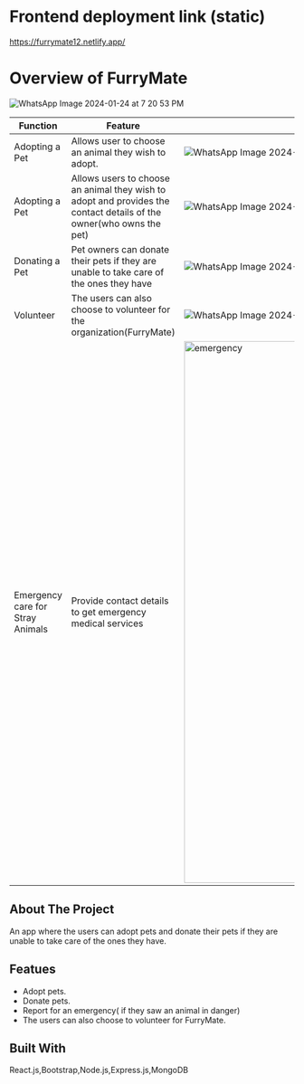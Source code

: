 # Frontend deployment link (static)
https://furrymate12.netlify.app/

# Overview of FurryMate
![WhatsApp Image 2024-01-24 at 7 20 53 PM](https://github.com/barkhayadav12/AdoptMeHooman/assets/143165059/aef5d8e1-376d-4fa1-b96e-ecc9dfe8f145)

| Function | Feature | Image |
| --- | ----------- | -------|
| Adopting a Pet | Allows user to choose an animal they wish to adopt. |![WhatsApp Image 2024-01-24 at 7 26 02 PM](https://github.com/barkhayadav12/AdoptMeHooman/assets/143165059/adb7c0db-a4a6-4781-a15d-ffd2862f4dd1)
| Adopting a Pet | Allows users to choose an animal they wish to adopt and provides the contact details of the owner(who owns the pet) | ![WhatsApp Image 2024-01-24 at 7 20 52 PM](https://github.com/barkhayadav12/AdoptMeHooman/assets/143165059/4884155e-1486-4265-bcfe-d959d6955165)
| Donating a Pet | Pet owners can donate their pets if they are unable to take care of the ones they have |![WhatsApp Image 2024-01-24 at 7 52 42 PM](https://github.com/barkhayadav12/AdoptMeHooman/assets/143165059/ce1380df-6cc7-4682-a65b-ad177b260472)
| Volunteer | The users can also choose to volunteer for the organization(FurryMate) | ![WhatsApp Image 2024-01-24 at 7 42 36 PM](https://github.com/barkhayadav12/AdoptMeHooman/assets/143165059/61a5c857-4846-4540-a6e5-88d13dd1e7dd)
| Emergency care for Stray Animals | Provide contact details to get emergency medical services |<img width="958" alt="emergency" src="https://github.com/barkhayadav12/AdoptMeHooman/assets/143165059/acc656a2-657a-4512-879f-e2547d7a91f1">

## About The Project

An app where the users can adopt pets and donate their pets if they are unable to take care of the ones they have. 

## Featues
<ul>
  <li>Adopt pets.</li>
  <li>Donate pets.</li>
  <li>Report for an emergency( if they saw an animal in danger)</li>
  <li>The users can also choose to volunteer for FurryMate.</li>
</ul>

## Built With

React.js,Bootstrap,Node.js,Express.js,MongoDB


